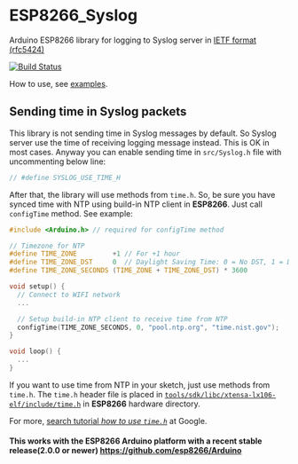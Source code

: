 # ESP8266_Syslog
Arduino ESP8266 library for logging to Syslog server in [IETF format (rfc5424)](https://tools.ietf.org/html/rfc5424)

[![Build Status](https://travis-ci.org/arcao/ESP8266_Syslog.svg?branch=master)](https://travis-ci.org/arcao/ESP8266_Syslog)

How to use, see [examples](https://github.com/arcao/ESP8266_Syslog/tree/master/examples).

## Sending time in Syslog packets
This library is not sending time in Syslog messages by default. So Syslog server 
use the time of receiving logging message instead. This is OK in most cases. 
Anyway you can enable sending time in `src/Syslog.h` file with uncommenting 
below line:
```c
// #define SYSLOG_USE_TIME_H
```

After that, the library will use methods from `time.h`. So, be sure you have 
synced time with NTP using build-in NTP client in **ESP8266**. Just call 
`configTime` method. See example:
```c
#include <Arduino.h> // required for configTime method

// Timezone for NTP
#define TIME_ZONE         +1 // For +1 hour
#define TIME_ZONE_DST     0  // Daylight Saving Time: 0 = No DST, 1 = DST
#define TIME_ZONE_SECONDS (TIME_ZONE + TIME_ZONE_DST) * 3600

void setup() {
  // Connect to WIFI network
  ...

  // Setup build-in NTP client to receive time from NTP    
  configTime(TIME_ZONE_SECONDS, 0, "pool.ntp.org", "time.nist.gov");
}

void loop() {
  ...
}
```

If you want to use time from NTP in your sketch, just use methods from `time.h`.
The `time.h` header file is placed in [`tools/sdk/libc/xtensa-lx106-elf/include/time.h`](https://github.com/esp8266/Arduino/blob/master/tools/sdk/libc/xtensa-lx106-elf/include/time.h)
in **ESP8266** hardware directory.

For more, [search tutorial *how to use `time.h`*](https://www.google.com/search?q=time.h%20tutorial)
at Google.

#### This works with the ESP8266 Arduino platform with a recent stable release(2.0.0 or newer) https://github.com/esp8266/Arduino
